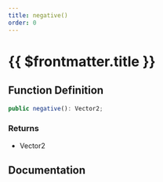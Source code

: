 ```yaml
---
title: negative()
order: 0
---
```


# {{ $frontmatter.title }}

## Function Definition

```ts
public negative(): Vector2;
```

### Returns

* Vector2

## Documentation

<!--@include: ./parts/negative.md-->
